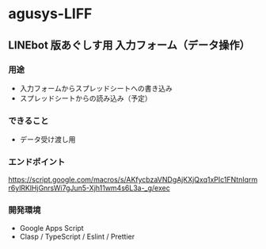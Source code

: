 # agusys-LIFF

## LINEbot 版あぐしす用 入力フォーム（データ操作）

### 用途

- 入力フォームからスプレッドシートへの書き込み
- スプレッドシートからの読み込み（予定）

### できること

- データ受け渡し用

### エンドポイント

https://script.google.com/macros/s/AKfycbzaVNDgAjKXjQxq1xPIc1FNtnIqrmr6ylRKlHjGnrsWi7gJun5-Xjh11wm4s6L3a-_g/exec

### 開発環境

- Google Apps Script
- Clasp / TypeScript / Eslint / Prettier
